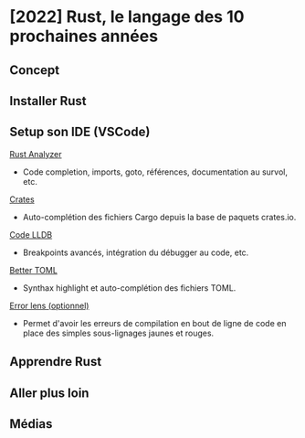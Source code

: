 # [2022] Rust, le langage des 10 prochaines années

## Concept

## Installer Rust

## Setup son IDE (VSCode)

[Rust Analyzer](https://marketplace.visualstudio.com/items?itemName=rust-lang.rust-analyzer)
 * Code completion, imports, goto, références, documentation au survol, etc.

[Crates](https://marketplace.visualstudio.com/items?itemName=serayuzgur.crates)
 * Auto-complétion des fichiers Cargo depuis la base de paquets crates.io.

[Code LLDB](https://marketplace.visualstudio.com/items?itemName=vadimcn.vscode-lldb)
 * Breakpoints avancés, intégration du débugger au code, etc.

[Better TOML](https://marketplace.visualstudio.com/items?itemName=bungcip.better-toml)
 * Synthax highlight et auto-complétion des fichiers TOML.

[Error lens (optionnel)](https://marketplace.visualstudio.com/items?itemName=usernamehw.errorlens)
 * Permet d'avoir les erreurs de compilation en bout de ligne de code en place des simples sous-lignages jaunes et rouges.

## Apprendre Rust

## Aller plus loin

## Médias
